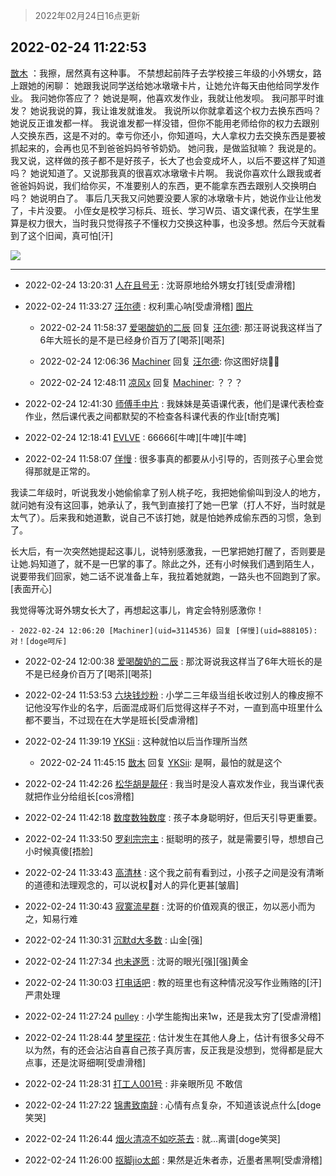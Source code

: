 > 2022年02月24日16点更新
<link rel="stylesheet" href="https://cdn.jsdelivr.net/gh/taotie6/sampleJSON@main/css/photo_show.css">
<meta name="referrer" content="no-referrer" />


 ## 2022-02-24 11:22:53 

 [㪚木](https://www.coolapk.com/feed/33783488?shareKey=OGNmNjFiY2E1ZmM1NjIxNzAzMTE~) ：我擦，居然真有这种事。
不禁想起前阵子去学校接三年级的小外甥女，路上跟她的闲聊：
她跟我说同学送给她冰墩墩卡片，让她允许每天由他给同学发作业。
我问她你答应了？
她说是啊，他喜欢发作业，我就让他发呗。
我问那平时谁发？
她说我说的算，我让谁发就谁发。<!--break-->
我说所以你就拿着这个权力去换东西吗？
她说反正谁发都一样。
我说谁发都一样没错，但你不能用老师给你的权力去跟别人交换东西，这是不对的。幸亏你还小，你知道吗，大人拿权力去交换东西是要被抓起来的，会再也见不到爸爸妈妈爷爷奶奶。
她问我，是做监狱嘛？
我说是的。
我又说，这样做的孩子都不是好孩子，长大了也会变成坏人，以后不要这样了知道吗？
她说知道了。又说那我真的很喜欢冰墩墩卡片啊。
我说你喜欢什么跟我或者爸爸妈妈说，我们给你买，不准要别人的东西，更不能拿东西去跟别人交换明白吗？
她说明白了。
事后几天我又问她要没要人家的冰墩墩卡片，她说作业让他发了，卡片没要。
小侄女是校学习标兵、班长、学习W员、语文课代表，在学生里算是权力很大，当时我只觉得孩子不懂权力交换这种事，也没多想。然后今天就看到了这个旧闻，真可怕[汗] 

<div class="album">
<img class="img-item" src="http://image.coolapk.com/feed/2022/0224/11/1081091_158f85b1_2866_9227_319@1080x5698.jpeg" />
</div>

 ------- 

- 2022-02-24 13:20:31 [人在且号无](uid=3743516) : 沈哥原地给外甥女打钱[受虐滑稽] 

- 2022-02-24 11:33:27 [汪尔德](uid=1595236) : 权利熏心呐[受虐滑稽] [图片](http://image.coolapk.com/feed/2022/0224/11/1595236_2835514a_3606_7753_902@1440x1800.jpeg)

    - 2022-02-24 11:58:37 [爱喝酸奶的二辰](uid=3820286) 回复 [汪尔德](uid=1595236): 那汪哥说我这样当了6年大班长的是不是已经身价百万了[喝茶][喝茶] 

    - 2022-02-24 12:06:36 [Machiner](uid=3114536) 回复 [汪尔德](uid=1595236): 你这图好烧🥵🥵 

    - 2022-02-24 12:48:11 [凉风x](uid=1300277) 回复 [Machiner](uid=3114536): ？？？ 

- 2022-02-24 12:41:30 [师傅手中片](uid=1467971) : 我妹妹是英语课代表，他们是课代表检查作业，然后课代表之间都默契的不检查各科课代表的作业[t耐克嘴] 

- 2022-02-24 12:18:41 [EVLVE](uid=624501) : 66666[牛啤][牛啤][牛啤] 

- 2022-02-24 11:58:07 [佯慢](uid=888105) : 很多事真的都要从小引导的，否则孩子心里会觉得那就是正常的。

我读二年级时，听说我发小她偷偷拿了别人桃子吃，我把她偷偷叫到没人的地方，就问她有没有这回事，她承认了，我气到直接打了她一巴掌（打人不好，当时就是太气了）。后来我和她道歉，说自己不该打她，就是怕她养成偷东西的习惯，急到了<!--break-->。

长大后，有一次突然她提起这事儿，说特别感激我，一巴掌把她打醒了，否则要是让她.妈知道了，就不是一巴掌的事了。除此之外，还有小时候我们遇到陌生人，说要带我们回家，她二话不说准备上车，我拉着她就跑，一路头也不回跑到了家。[表面开心]

我觉得等沈哥外甥女长大了，再想起这事儿，肯定会特别感激你！ 

    - 2022-02-24 12:06:20 [Machiner](uid=3114536) 回复 [佯慢](uid=888105): 对！[doge呵斥] 

- 2022-02-24 12:00:38 [爱喝酸奶的二辰](uid=3820286) : 那沈哥说我这样当了6年大班长的是不是已经身价百万了[喝茶][喝茶] 

- 2022-02-24 11:53:53 [六块钱炒粉](uid=1935679) : 小学二三年级当组长收过别人的橡皮擦不记他没写作业的名字，后面混成哥们后觉得这样子不对，一直到高中班里什么都不要当，不过现在在大学是班长[受虐滑稽] 

- 2022-02-24 11:39:19 [YKSii](uid=2291498) : 这种就怕以后当作理所当然 

    - 2022-02-24 11:45:15 [㪚木](uid=1081091) 回复 [YKSii](uid=2291498): 是啊，最怕的就是这个 

- 2022-02-24 11:42:26 [松华胡是靓仔](uid=692318) : 我当时是没人喜欢发作业，我当课代表就把作业分给组长[cos滑稽] 

- 2022-02-24 11:42:18 [数度数独数度](uid=1649918) : 孩子本身聪明好，但后天引导更重要。 

- 2022-02-24 11:33:50 [罗刹宗宗主](uid=1080167) : 挺聪明的孩子，就是需要引导，想想自己小时候真傻[捂脸] 

- 2022-02-24 11:33:43 [高清林](uid=8114305) : 这个我之前有看到过，小孩子之间是没有清晰的道德和法理观念的，可以说权🌰对人的异化更甚[皱眉] 

- 2022-02-24 11:30:43 [寂寞流星群](uid=861692) : 沈哥的价值观真的很正，勿以恶小而为之，知易行难 

- 2022-02-24 11:30:31 [沉默d大多数](uid=3441191) : 山金[强] 

- 2022-02-24 11:27:34 [也未遂愿](uid=3056500) : 沈哥的眼光[强][强]黄金 

- 2022-02-24 11:30:03 [打电话吧](uid=1906112) : 教的班里也有这种情况没写作业贿赂的[汗]严肃处理 

- 2022-02-24 11:27:24 [pulley](uid=391132) : 小学生能掏出来1w，还是我太穷了[受虐滑稽] 

- 2022-02-24 11:28:44 [梦里探花](uid=836750) : 估计发生在其他人身上，估计有很多父母不以为然，有的还会沾沾自喜自己孩子真厉害，反正我是没想到，觉得都是屁大点事，还是沈哥细啊[受虐滑稽] 

- 2022-02-24 11:28:31 [打工人001号](uid=3014918) : 非亲眼所见  不敢信 

- 2022-02-24 11:27:22 [锦書致南辞](uid=2423380) : 心情有点复杂，不知道该说点什么[doge笑哭] 

- 2022-02-24 11:26:44 [烟火清凉不如吃茶去](uid=4279524) : 就...离谱[doge笑哭] 

- 2022-02-24 11:26:00 [抠脚jio太郎](uid=3743725) : 果然是近朱者赤，近墨者黑啊[受虐滑稽] 

